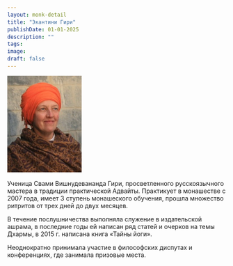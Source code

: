 ```yaml
---
layout: monk-detail
title: "Экантини Гири"
publishDate: 01-01-2025
description: ""
tags:
image:
draft: false
---
```


![](/binaries/am/10298.jpg)

Ученица Свами Вишнудевананда Гири, просветленного русскоязычного мастера в традиции практической Адвайты. Практикует в монашестве с 2007 года, имеет 3 ступень монашеского обучения, прошла множество ритритов от трех дней до двух месяцев. 

В течение послушничества выполняла служение в издательской ашрама, в последние годы ей написан ряд статей и очерков на темы Дхармы, в 2015 г. написана книга «Тайны йоги».

Неоднократно принимала участие в философских диспутах и конференциях, где занимала призовые места. 
  
  

